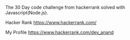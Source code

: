 The 30 Day code challenge from hackerrank solved with Javascript(Node.js).



Hacker Rank
https://www.hackerrank.com/

My Profile
https://www.hackerrank.com/dev_anand
